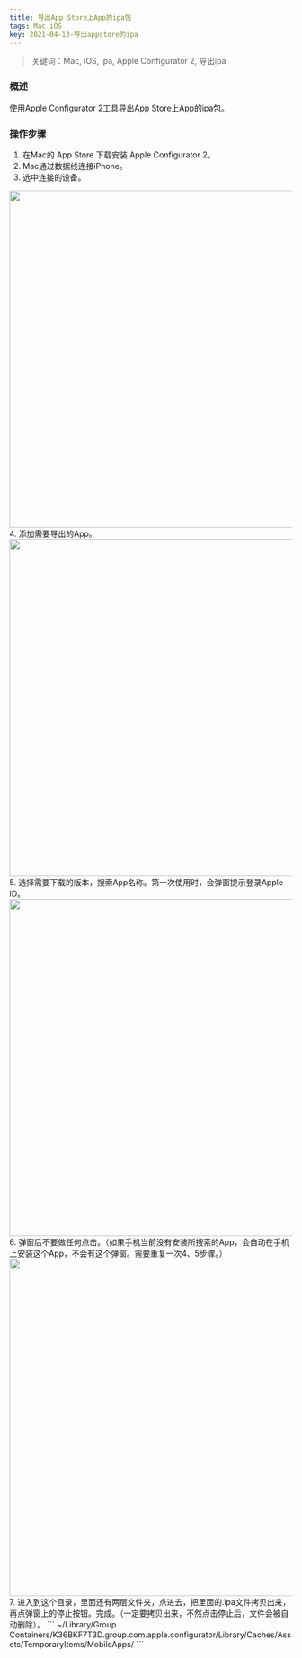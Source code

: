 ```yaml
---
title: 导出App Store上App的ipa包
tags: Mac iOS
key: 2021-04-13-导出appstore的ipa
---
```

> 关键词：Mac, iOS, ipa, Apple Configurator 2, 导出ipa

### 概述

使用Apple Configurator 2工具导出App Store上App的ipa包。

### 操作步骤

1. 在Mac的 App Store 下载安装 Apple Configurator 2。
2. Mac通过数据线连接iPhone。
3. 选中连接的设备。
<img src="https://image.oldboard.tech/blog/9113ABBF-7A18-4742-B03F-C9662F6F0466.png" width="600">
4. 添加需要导出的App。
<img src="https://image.oldboard.tech/blog/DB1A8B9E-9834-487C-90F3-ACD6B41026BF.png" width="600">
5. 选择需要下载的版本，搜索App名称。第一次使用时，会弹窗提示登录Apple ID。
<img src="https://image.oldboard.tech/blog/F5AEB6BF-1536-49BC-B15D-A5D61ED75D91.png" width="600">
6. 弹窗后不要做任何点击。（如果手机当前没有安装所搜索的App，会自动在手机上安装这个App，不会有这个弹窗。需要重复一次4、5步骤。）
<img src="https://image.oldboard.tech/blog/255BDB9C-7432-4F46-9AAF-FE3DE3DEF597.png" width="600">
7. 进入到这个目录，里面还有两层文件夹，点进去，把里面的.ipa文件拷贝出来，再点弹窗上的停止按钮。完成。（一定要拷贝出来，不然点击停止后，文件会被自动删除）。
```
~/Library/Group Containers/K36BKF7T3D.group.com.apple.configurator/Library/Caches/Assets/TemporaryItems/MobileApps/
```

